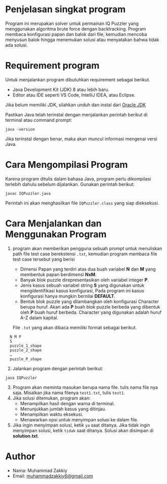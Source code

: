 # Penjelasan singkat program
Program ini merupakan solver untuk permainan IQ Puzzler yang menggunakan algoritma brute force dengan backtracking. Program membaca konfigurasi papan dan balok dari file, kemudian mencoba menyusun balok hingga menemukan solusi atau menyatakan bahwa tidak ada solusi.

# Requirement program
Untuk menjalankan program dibutuhkan requirement sebagai berikut. 
  * Java Development Kit (JDK) 8 atau lebih baru.
  * Editor atau IDE seperti VS Code, IntelliJ IDEA, atau Eclipse.

Jika belum memiliki JDK, silahkan unduh dan instal dari [Oracle JDK](https://www.oracle.com/java/technologies/downloads/#java11?er=221886)

Pastikan Java telah terinstal dengan menjalankan perintah berikut di terminal atau command prompt:
```
java -version
```
Jika terinstal dengan benar, maka akan muncul informasi mengenai versi Java.

# Cara Mengompilasi Program
Karena program ditulis dalam bahasa Java, program perlu dikompilasi terlebih dahulu sebelum dijalankan.
Gunakan perintah berikut:
```
javac IQPuzzler.java
```
Perintah ini akan menghasilkan file ```IQPuzzler.class``` yang siap dieksekusi.

# Cara Menjalankan dan Menggunakan Program
1. program akan memberikan pengguna sebuah prompt untuk menuliskan path file test case
berekstensi ```.txt```, kemudian program membaca file test case tersebut yang berisi
    * Dimensi Papan yang terdiri atas dua buah variabel **N** dan **M** yang membentuk papan berdimensi **NxM**.
    * Banyak blok puzzle direpresentasikan oleh variabel integer **P**.
    * Jenis kasus sebuah variabel string **S** yang digunakan untuk mengidentifikasi kasus konfigurasi, Pada program ini kasus konfigurasi hanya mungkin bernilai **DEFAULT**.
    * Bentuk blok puzzle yang dilambangkan oleh konfigurasi Character berupa huruf. Akan ada **P** buah blok puzzle berbeda yang dibentuk oleh **P** buah huruf berbeda.   Character yang digunakan adalah huruf A-Z dalam kapital.

    File ```.txt``` yang akan dibaca memiliki format sebagai berikut.

```
  N M P
  S
  puzzle_1_shape
  puzzle_2_shape
  …
  puzzle_P_shape
```
2. Jalankan program dengan perintah berikut:
```
java IQPuzzler
```
3. Program akan meminta masukan berupa nama file. tulis nama file nya saja. Misalkan jika nama filenya ```test1.txt```, tulis ```test1```.
4. Jika solusi ditemukan, program akan:
    * Menampilkan hasil dengan warna di terminal.
    * Menunjukkan jumlah kasus yang ditinjau.
    * Menampilkan waktu eksekusi.
    * Menawarkan opsi untuk menyimpan solusi ke dalam file.
4. Jika ingin menyimpan solusi, ketik ```ya``` saat ditanya. Jika tidak ingin menyimpan solusi, ketik ```tidak``` saat ditanya. Solusi akan disimpan di **solution.txt**.

# Author
* Nama: Muhammad Zakkiy
* Email: muhammadzakkiy6@gmail.com
